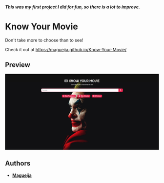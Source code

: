 ##### This was my first project I did for fun, so there is a lot to improve.
# Know Your Movie

Don't take more to choose than to see!

Check it out at https://magueija.github.io/Know-Your-Movie/

## Preview
![Know Your Movie Preview](./img/readme/home_preview.png)

## Authors
  - **[Magueija](https://github.com/Magueija)**
